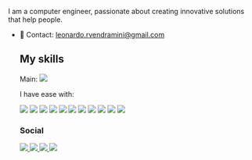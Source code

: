 I am a computer engineer, passionate about creating innovative solutions that help people.

- 📢 Contact: leonardo.rvendramini@gmail.com

  ## My skills

  <div>
   Main: <img src="https://img.shields.io/badge/Angular-DD0031?style=for-the-badge&logo=angular&logoColor=white">
  </div>
  <div><p>I have ease with:</p>
    <img src="https://img.shields.io/badge/Docker-2CA5E0?style=for-the-badge&logo=docker&logoColor=white">
    <img src="https://img.shields.io/badge/.NET-5C2D91?style=for-the-badge&logo=.net&logoColor=white">
    <img src="https://img.shields.io/badge/C%23-239120?style=for-the-badge&logo=c-sharp&logoColor=white">
    <img src="https://img.shields.io/badge/HTML-239120?style=for-the-badge&logo=html5&logoColor=white">
    <img src="https://img.shields.io/badge/CSS-239120?&style=for-the-badge&logo=css3&logoColor=white">
    <img src="https://img.shields.io/badge/JavaScript-F7DF1E?style=for-the-badge&logo=javascript&logoColor=black">
    <img src="https://img.shields.io/badge/TypeScript-007ACC?style=for-the-badge&logo=typescript&logoColor=white">
    <img src="https://img.shields.io/badge/MySQL-00000F?style=for-the-badge&logo=mysql&logoColor=white">
    <img src="https://img.shields.io/badge/firebase-ffca28?style=for-the-badge&logo=firebase&logoColor=black">
    <img src="https://img.shields.io/badge/Microsoft_SQL_Server-CC2927?style=for-the-badge&logo=microsoft-sql-server&logoColor=white">
    <img src="https://img.shields.io/badge/Shell_Script-121011?style=for-the-badge&logo=gnu-bash&logoColor=white">
  </div>

  ### Social

  <div>
  <a href="https://www.facebook.com/leonardovendramini/">
    <img src="https://img.shields.io/badge/Facebook-1877F2?style=for-the-badge&logo=facebook&logoColor=white">
  </a>
    <a href="https://www.instagram.com/leonardoruosovendramini/">
      <img src="https://img.shields.io/badge/Instagram-E4405F?style=for-the-badge&logo=instagram&logoColor=white">
    </a>
    <a href="https://www.linkedin.com/in/leonardo-ruoso-vendramini-642aaa47/">
      <img src="https://img.shields.io/badge/LinkedIn-0077B5?style=for-the-badge&logo=linkedin&logoColor=white">
    </a>
    <a href="https://www.youtube.com/channel/UCj3V_LZfYLeeWdBImAWddhA">
      <img src="https://img.shields.io/badge/YouTube-FF0000?style=for-the-badge&logo=youtube&logoColor=white">
    </a>
  </div>
<!--
<div>
  <a href="https://github.com/leorv">
  <img height="180em" src="https://github-readme-stats.vercel.app/api?username=leorv&show_icons=true&theme=dark&include_all_commits=true&count_private=true"/>
  <img height="180em" src="https://github-readme-stats.vercel.app/api/top-langs/?username=leorv&layout=compact&langs_count=7&theme=dark"/>
</div>
-->
